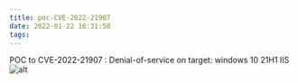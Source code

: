 ```yaml
---
title: poc-CVE-2022-21907
date: 2022-01-22 16:31:58
tags:
---
```


POC to CVE-2022-21907 :
Denial-of-service on target:
windows 10 21H1
IIS
![alt](poc.gif)
